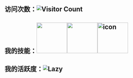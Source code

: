 ## 访问次数：![Visitor Count](https://profile-counter.glitch.me/aizsy/count.svg)
## 我的技能：<img height="100" width="100" src="https://cdn.jsdelivr.net/gh/sun0225SUN/sun0225SUN/assets/images/vscode.webp"><img height="100" width="100" src="https://cdn.jsdelivr.net/gh/sun0225SUN/sun0225SUN/assets/images/python.webp"><img src="https://techstack-generator.vercel.app/mysql-icon.svg" alt="icon" height="100" width="100">
## 我的活跃度：<img src="https://github-readme-activity-graph.vercel.app/graph?username=aizsy&theme=github-compact&custom_title=Activity&radius=30&height=250" alt="Lazy">
